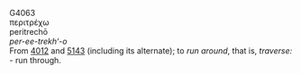 G4063  
περιτρέχω  
peritrechō  
*per-ee-trekh‘-o*  
From [4012](g4012) and [5143](g5143) (including its alternate); to *run*
*around*, that is, *traverse:* - run through.  
